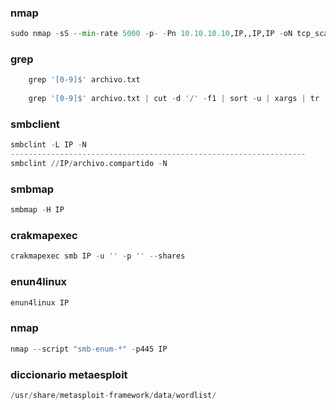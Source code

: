 ### nmap 

```python
sudo nmap -sS --min-rate 5000 -p- -Pn 10.10.10.10,IP,,IP,IP -oN tcp_scan.txt
```
### grep 

```python
	grep '[0-9]$' archivo.txt
	
	grep '[0-9]$' archivo.txt | cut -d '/' -f1 | sort -u | xargs | tr ' ' ','
```

### smbclient

```python
smbclint -L IP -N 
------------------------------------------------------------------
smbclint //IP/archivo.compartido -N 
```

### smbmap

```python
smbmap -H IP
```

### crakmapexec

```python
crakmapexec smb IP -u '' -p '' --shares
```

### enun4linux

```python
enun4linux IP
```

### nmap 

```python
nmap --script "smb-enum-*" -p445 IP
```

### diccionario metaesploit

```python
/usr/share/metasploit-framework/data/wordlist/
```
